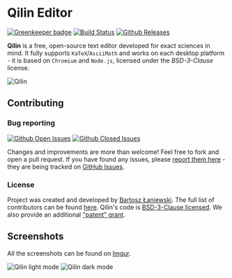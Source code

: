 # Qilin Editor

[![Greenkeeper badge](https://badges.greenkeeper.io/Bartozzz/Qilin.svg)](https://greenkeeper.io/)
[![Build Status](https://img.shields.io/travis/Bartozzz/Qilin.svg)]()
[![Github Releases](https://img.shields.io/github/downloads/Bartozzz/Qilin/latest/total.svg)]()

**Qilin** is a free, open-source text editor developed for exact sciences in mind. It fully supports `KaTeX`/`AsciiMath` and works on each desktop platform - it is based on `Chromium` and `Node.js`, licensed under the *BSD-3-Clause* license.

![Qilin](http://i.imgur.com/7CdFYyZ.jpg)

## Contributing

### Bug reporting

[![Github Open Issues](https://img.shields.io/github/issues-raw/Bartozzz/Qilin.svg)]()
[![Github Closed Issues](https://img.shields.io/github/issues-closed-raw/Bartozzz/Qilin.svg)]()

Changes and improvements are more than welcome! Feel free to fork and open a pull request. If you have found any issues, please [report them here](https://github.com/Bartozzz/Qilin/issues/new) - they are being tracked on [GitHub Issues](https://github.com/Bartozzz/Qilin/issues).

### License

Project was created and developed by [Bartosz Łaniewski](https://github.com/Bartozzz). The full list of contributors can be found [here](https://github.com/Bartozzz/Qilin/graphs/contributors). Qilin's code is [BSD-3-Clause licensed](https://github.com/Bartozzz/Qilin/blob/master/LICENSE). We also provide an additional ["patent" grant](https://github.com/Bartozzz/Qilin/blob/master/PATENTS).

## Screenshots

All the screenshots can be found on [Imgur](http://imgur.com/a/CVOFC).

![Qilin light mode](http://i.imgur.com/0gxjJIo.png)
![Qilin dark mode](http://i.imgur.com/eUWZvKw.png)
